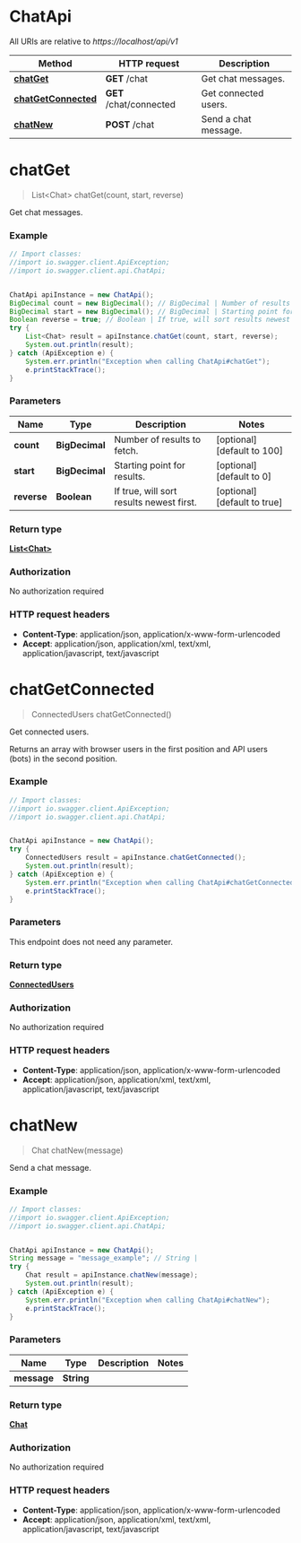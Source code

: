 # ChatApi

All URIs are relative to *https://localhost/api/v1*

Method | HTTP request | Description
------------- | ------------- | -------------
[**chatGet**](ChatApi.md#chatGet) | **GET** /chat | Get chat messages.
[**chatGetConnected**](ChatApi.md#chatGetConnected) | **GET** /chat/connected | Get connected users.
[**chatNew**](ChatApi.md#chatNew) | **POST** /chat | Send a chat message.


<a name="chatGet"></a>
# **chatGet**
> List&lt;Chat&gt; chatGet(count, start, reverse)

Get chat messages.

### Example
```java
// Import classes:
//import io.swagger.client.ApiException;
//import io.swagger.client.api.ChatApi;


ChatApi apiInstance = new ChatApi();
BigDecimal count = new BigDecimal(); // BigDecimal | Number of results to fetch.
BigDecimal start = new BigDecimal(); // BigDecimal | Starting point for results.
Boolean reverse = true; // Boolean | If true, will sort results newest first.
try {
    List<Chat> result = apiInstance.chatGet(count, start, reverse);
    System.out.println(result);
} catch (ApiException e) {
    System.err.println("Exception when calling ChatApi#chatGet");
    e.printStackTrace();
}
```

### Parameters

Name | Type | Description  | Notes
------------- | ------------- | ------------- | -------------
 **count** | **BigDecimal**| Number of results to fetch. | [optional] [default to 100]
 **start** | **BigDecimal**| Starting point for results. | [optional] [default to 0]
 **reverse** | **Boolean**| If true, will sort results newest first. | [optional] [default to true]

### Return type

[**List&lt;Chat&gt;**](Chat.md)

### Authorization

No authorization required

### HTTP request headers

 - **Content-Type**: application/json, application/x-www-form-urlencoded
 - **Accept**: application/json, application/xml, text/xml, application/javascript, text/javascript

<a name="chatGetConnected"></a>
# **chatGetConnected**
> ConnectedUsers chatGetConnected()

Get connected users.

Returns an array with browser users in the first position and API users (bots) in the second position.

### Example
```java
// Import classes:
//import io.swagger.client.ApiException;
//import io.swagger.client.api.ChatApi;


ChatApi apiInstance = new ChatApi();
try {
    ConnectedUsers result = apiInstance.chatGetConnected();
    System.out.println(result);
} catch (ApiException e) {
    System.err.println("Exception when calling ChatApi#chatGetConnected");
    e.printStackTrace();
}
```

### Parameters
This endpoint does not need any parameter.

### Return type

[**ConnectedUsers**](ConnectedUsers.md)

### Authorization

No authorization required

### HTTP request headers

 - **Content-Type**: application/json, application/x-www-form-urlencoded
 - **Accept**: application/json, application/xml, text/xml, application/javascript, text/javascript

<a name="chatNew"></a>
# **chatNew**
> Chat chatNew(message)

Send a chat message.

### Example
```java
// Import classes:
//import io.swagger.client.ApiException;
//import io.swagger.client.api.ChatApi;


ChatApi apiInstance = new ChatApi();
String message = "message_example"; // String | 
try {
    Chat result = apiInstance.chatNew(message);
    System.out.println(result);
} catch (ApiException e) {
    System.err.println("Exception when calling ChatApi#chatNew");
    e.printStackTrace();
}
```

### Parameters

Name | Type | Description  | Notes
------------- | ------------- | ------------- | -------------
 **message** | **String**|  |

### Return type

[**Chat**](Chat.md)

### Authorization

No authorization required

### HTTP request headers

 - **Content-Type**: application/json, application/x-www-form-urlencoded
 - **Accept**: application/json, application/xml, text/xml, application/javascript, text/javascript

